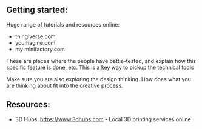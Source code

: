 


## Getting started:

Huge range of tutorials and resources online:
+ thingiverse.com
+ youmagine.com
+ my minifactory.com

These are places where the people have battle-tested, and explain how this specific feature is done, etc. This is a key way to pickup the technical tools

Make sure you are also exploring the design thinking. How does what you are thinking about fit into the creative process.

## Resources:

- 3D Hubs: https://www.3dhubs.com - Local 3D printing services online


